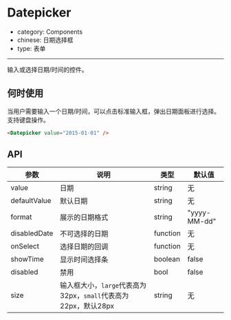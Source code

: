 # Datepicker

- category: Components
- chinese: 日期选择框
- type: 表单

---

输入或选择日期/时间的控件。

## 何时使用

当用户需要输入一个日期/时间，可以点击标准输入框，弹出日期面板进行选择。支持键盘操作。

```html
<Datepicker value="2015-01-01" />
```

## API

| 参数         | 说明           | 类型     | 默认值       |
|--------------|----------------|----------|--------------|
| value        | 日期           | string   | 无           |
| defaultValue | 默认日期       | string   | 无           |
| format       | 展示的日期格式 | string   | "yyyy-MM-dd" |
| disabledDate | 不可选择的日期 | function | 无           |
| onSelect     | 选择日期的回调 | function | 无           |
| showTime     | 显示时间选择条 | boolean  | false        |
| disabled     | 禁用           | bool     | false        |
| size         | 输入框大小，`large`代表高为32px，`small`代表高为22px，默认28px      | string   | 无        |

<style>
.code-box-demo .ant-calendar-picker {
  margin: 0 12px 12px 0;
}
</style>

